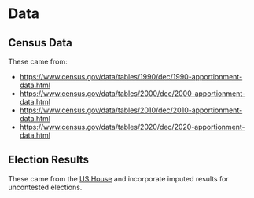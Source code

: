 # Data

## Census Data

These came from:
 
- https://www.census.gov/data/tables/1990/dec/1990-apportionment-data.html
- https://www.census.gov/data/tables/2000/dec/2000-apportionment-data.html
- https://www.census.gov/data/tables/2010/dec/2010-apportionment-data.html
- https://www.census.gov/data/tables/2020/dec/2020-apportionment-data.html

## Election Results

These came from the [US House](https://github.com/alecramsay/ushouse) and
incorporate imputed results for uncontested elections.